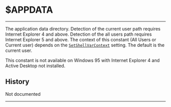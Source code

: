 # $APPDATA

---

The application data directory. Detection of the current user path requires Internet Explorer 4 and above. Detection of the all users path requires Internet Explorer 5 and above. The context of this constant (All Users or Current user) depends on the [`SetShellVarContext`][1] setting. The default is the current user.

This constant is not available on Windows 95 with Internet Explorer 4 and Active Desktop not installed.

## History

Not documented

---

[1]: ../Reference/SetShellVarContext.md